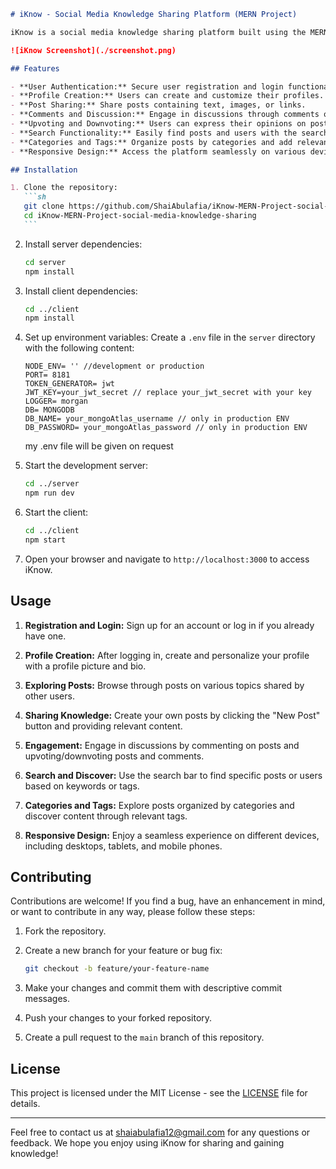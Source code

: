 ````markdown
# iKnow - Social Media Knowledge Sharing Platform (MERN Project)

iKnow is a social media knowledge sharing platform built using the MERN stack (MongoDB, Express, React, Node.js). It allows users to share and discover valuable insights, ideas, and information on various topics. Whether you're a student, professional, or enthusiast, iKnow provides a platform to connect and learn from others in a collaborative environment.

![iKnow Screenshot](./screenshot.png)

## Features

- **User Authentication:** Secure user registration and login functionality.
- **Profile Creation:** Users can create and customize their profiles.
- **Post Sharing:** Share posts containing text, images, or links.
- **Comments and Discussion:** Engage in discussions through comments on posts.
- **Upvoting and Downvoting:** Users can express their opinions on posts and comments.
- **Search Functionality:** Easily find posts and users with the search feature.
- **Categories and Tags:** Organize posts by categories and add relevant tags.
- **Responsive Design:** Access the platform seamlessly on various devices.

## Installation

1. Clone the repository:
   ```sh
   git clone https://github.com/ShaiAbulafia/iKnow-MERN-Project-social-media-knowledge-sharing.git
   cd iKnow-MERN-Project-social-media-knowledge-sharing
   ```
````

2. Install server dependencies:

   ```sh
   cd server
   npm install
   ```

3. Install client dependencies:

   ```sh
   cd ../client
   npm install
   ```

4. Set up environment variables:
   Create a `.env` file in the `server` directory with the following content:

   ```env
   NODE_ENV= '' //development or production
   PORT= 8181
   TOKEN_GENERATOR= jwt
   JWT_KEY=your_jwt_secret // replace your_jwt_secret with your key
   LOGGER= morgan
   DB= MONGODB
   DB_NAME= your_mongoAtlas_username // only in production ENV
   DB_PASSWORD= your_mongoAtlas_password // only in production ENV
   ```

   my .env file will be given on request

5. Start the development server:

   ```sh
   cd ../server
   npm run dev
   ```

6. Start the client:

   ```sh
   cd ../client
   npm start
   ```

7. Open your browser and navigate to `http://localhost:3000` to access iKnow.

## Usage

1. **Registration and Login:** Sign up for an account or log in if you already have one.

2. **Profile Creation:** After logging in, create and personalize your profile with a profile picture and bio.

3. **Exploring Posts:** Browse through posts on various topics shared by other users.

4. **Sharing Knowledge:** Create your own posts by clicking the "New Post" button and providing relevant content.

5. **Engagement:** Engage in discussions by commenting on posts and upvoting/downvoting posts and comments.

6. **Search and Discover:** Use the search bar to find specific posts or users based on keywords or tags.

7. **Categories and Tags:** Explore posts organized by categories and discover content through relevant tags.

8. **Responsive Design:** Enjoy a seamless experience on different devices, including desktops, tablets, and mobile phones.

## Contributing

Contributions are welcome! If you find a bug, have an enhancement in mind, or want to contribute in any way, please follow these steps:

1. Fork the repository.

2. Create a new branch for your feature or bug fix:

   ```sh
   git checkout -b feature/your-feature-name
   ```

3. Make your changes and commit them with descriptive commit messages.

4. Push your changes to your forked repository.

5. Create a pull request to the `main` branch of this repository.

## License

This project is licensed under the MIT License - see the [LICENSE](./LICENSE) file for details.

---

Feel free to contact us at [shaiabulafia12@gmail.com](mailto:shaiabulafia12@gmail.com) for any questions or feedback. We hope you enjoy using iKnow for sharing and gaining knowledge!

```

```
